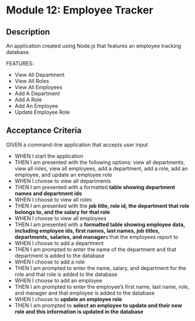# Module 12: Employee Tracker

## Description
An application created using Node.js that features an employee tracking database.

FEATURES:
- View All Department
- View All Roles
- View All Employees
- Add A Department
- Add A Role
- Add An Employee
- Update Employee Role

## Acceptance Criteria

GIVEN a command-line application that accepts user input
- WHEN I start the application
- THEN I am presented with the following options: view all departments, view all roles, view all employees, add a department, add a role, add an employee, and update an employee role
- WHEN I choose to view all departments
- THEN I am presented with a formatted **table showing department names and department ids**
- WHEN I choose to view all roles
- THEN I am presented with the **job title, role id, the department that role belongs to, and the salary for that role**
- WHEN I choose to view all employees
- THEN I am presented with a **formatted table showing employee data, including employee ids, first names, last names, job titles, departments, salaries, and manager**s that the employees report to
- WHEN I choose to add a department
- THEN I am prompted to enter the name of the department and that department is added to the database
- WHEN I choose to add a role
- THEN I am prompted to enter the name, salary, and department for the role and that role is added to the database
- WHEN I choose to add an employee
- THEN I am prompted to enter the employee’s first name, last name, role, and manager and that employee is added to the database
- WHEN I choose to **update an employee role**
- THEN I am prompted to **select an employee to update and their new role and this information is updated in the database**


